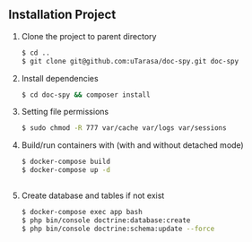 ## Installation Project
1. Clone the project to parent directory

    ```bash
    $ cd ..
    $ git clone git@github.com:uTarasa/doc-spy.git doc-spy
    ```

2. Install dependencies

    ```bash
    $ cd doc-spy && composer install
    ```

3. Setting file permissions

    ```bash
    $ sudo chmod -R 777 var/cache var/logs var/sessions
    ```
        
4. Build/run containers with (with and without detached mode)

    ```bash
    $ docker-compose build
    $ docker-compose up -d     
        
5. Create database and tables if not exist

    ```bash
    $ docker-compose exec app bash
    $ php bin/console doctrine:database:create
    $ php bin/console doctrine:schema:update --force
    ```
    